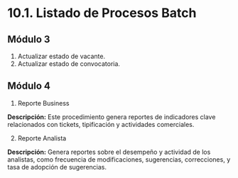# 10.1. Listado de Procesos Batch
## Módulo 3
1. Actualizar estado de vacante.
2. Actualizar estado de convocatoria.
## Módulo 4
1. Reporte Business </br>

**Descripción:** Este procedimiento genera reportes de indicadores clave relacionados con tickets, tipificación y actividades comerciales. 

2. Reporte Analista </br>

**Descripción:** Genera reportes sobre el desempeño y actividad de los analistas, como frecuencia de modificaciones, sugerencias, correcciones, y tasa de adopción de sugerencias.
